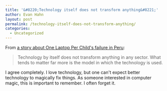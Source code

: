```yaml
---
title: '&#8220;Technology itself does not transform anything&#8221;'
author: Evan Hahn
layout: post
permalink: /technology-itself-does-not-transform-anything/
categories:
  - Uncategorized
---
```

From [a story about One Laptop Per Child's failure in Peru][1]:

> Technology by itself does not transform anything in any sector. What tends to matter far more is the model in which the technology is used.

I agree completely. I love technology, but one can't expect better technology to magically fix things. As someone interested in computer magic, this is important to remember. I often forget it.

 [1]: http://www.innosightinstitute.org/education-blog/no-shock-as-perus-one-to-one-laptops-miss-mark/
